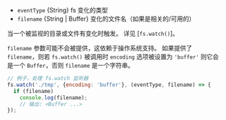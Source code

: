 <!-- YAML
added: v0.5.8
-->

* `eventType` {String} fs 变化的类型
* `filename` {String | Buffer} 变化的文件名（如果是相关的/可用的）

当一个被监视的目录或文件有变化时触发。
详见 [`fs.watch()`]。

`filename` 参数可能不会被提供，这依赖于操作系统支持。
如果提供了 `filename`，则若 `fs.watch()` 被调用时 `encoding` 选项被设置为 `'buffer'` 则它会是一个 `Buffer`，否则 `filename` 是一个字符串。

```js
// 例子，处理 fs.watch 监听器
fs.watch('./tmp', {encoding: 'buffer'}, (eventType, filename) => {
  if (filename)
    console.log(filename);
    // 输出: <Buffer ...>
});
```

